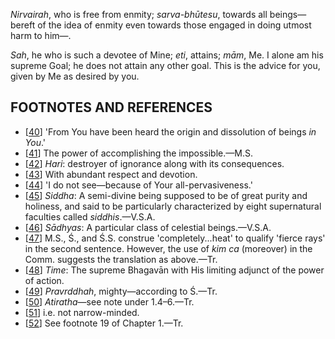 *Nirvairah*, who is free from enmity; *sarva-bhūtesu*, towards all beings—bereft of the idea of enmity even towards those engaged in doing utmost harm to him—.

*Sah*, he who is such a devotee of Mine; *eti*, attains; *mām*, Me. I alone am his supreme Goal; he does not attain any other goal. This is the advice for you, given by Me as desired by you.

## FOOTNOTES AND REFERENCES

- [[40](#page--1-0)] 'From You have been heard the origin and dissolution of beings *in You*.'
- [[41](#page--1-1)] The power of accomplishing the impossible.—M.S.
- [[42](#page--1-2)] *Hari*: destroyer of ignorance along with its consequences.
- [[43](#page--1-3)] With abundant respect and devotion.
- [[44](#page--1-4)] 'I do not see—because of Your all-pervasiveness.'
- [[45](#page--1-5)] *Siddha*: A semi-divine being supposed to be of great purity and holiness, and said to be particularly characterized by eight supernatural faculties called *siddhis*.—V.S.A.
- [[46](#page--1-6)] *Sādhyas*: A particular class of celestial beings.—V.S.A.
- [[47](#page--1-7)] M.S., Ś., and Ś.S. construe 'completely...heat' to qualify 'fierce rays' in the second sentence. However, the use of *kim ca* (moreover) in the Comm. suggests the translation as above.—Tr.
- [[48](#page--1-8)] *Time*: The supreme Bhagavān with His limiting adjunct of the power of action.
- [[49](#page--1-9)] *Pravrddhah*, mighty—according to Ś.—Tr.
- [[50](#page--1-10)] *Atiratha*—see note under 1.4–6.—Tr.
- [[51](#page--1-11)] i.e. not narrow-minded.
- [[52](#page--1-12)] See footnote 19 of Chapter 1.—Tr.
